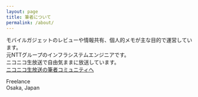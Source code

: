 ```yaml
---
layout: page
title: 筆者について
permalink: /about/
---
```


モバイルガジェットのレビューや情報共有、個人的メモが主な目的で運営しています。 <br>
元NTTグループのインフラシステムエンジニアです。<br>
ニコニコ生放送で自由気ままに放送しています。<br>
[ニコニコ生放送の筆者コミュニティへ](http://com.nicovideo.jp/community/co1136215/)<br>

Freelance<br>
Osaka, Japan
